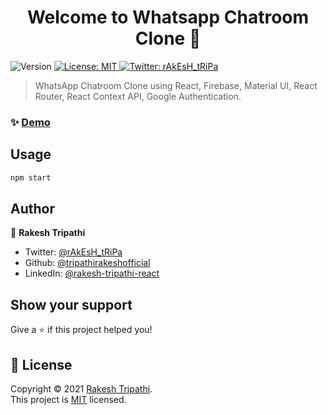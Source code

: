 <h1 align="center">Welcome to Whatsapp Chatroom Clone 👋</h1>
<p>
  <img alt="Version" src="https://img.shields.io/badge/version-0.1.0-blue.svg?cacheSeconds=2592000" />
  <a href="https://github.com/tripathirakeshofficial/whatsapp-chatroom-clone/blob/master/LICENSE" target="_blank">
    <img alt="License: MIT" src="https://img.shields.io/badge/License-MIT-yellow.svg" />
  </a>
  <a href="https://twitter.com/rAkEsH_tRiPa" target="_blank">
    <img alt="Twitter: rAkEsH_tRiPa" src="https://img.shields.io/twitter/follow/rAkEsH_tRiPa.svg?style=social" />
  </a>
</p>

> WhatsApp Chatroom Clone using React, Firebase, Material UI, React Router, React Context API, Google Authentication.

### ✨ [Demo](https://whatsapp-clone-113a9.web.app/)

## Usage

```sh
npm start
```

## Author

👤 **Rakesh Tripathi**

* Twitter: [@rAkEsH_tRiPa](https://twitter.com/rAkEsH_tRiPa)
* Github: [@tripathirakeshofficial](https://github.com/tripathirakeshofficial)
* LinkedIn: [@rakesh-tripathi-react](https://linkedin.com/in/rakesh-tripathi-react)

## Show your support

Give a ⭐️ if this project helped you!

## 📝 License

Copyright © 2021 [Rakesh Tripathi](https://github.com/tripathirakeshofficial).<br />
This project is [MIT](https://github.com/tripathirakeshofficial/whatsapp-chatroom-clone/blob/master/LICENSE) licensed.


